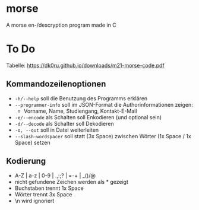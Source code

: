 # morse
A morse en-/descryption program made in C

# To Do

Tabelle: https://dk0ru.github.io/downloads/m21-morse-code.pdf

## Kommandozeilenoptionen
- `-h/--help` soll die Benutzung des Programms erklären
- `--programmer-info` soll im JSON-Format die Authorinformationen zeigen:
  - Vorname, Name, Studiengang, Kontakt-E-Mail
- `-e/--encode` als Schalten soll Enkodieren (und optional sein)
- `-d/--decode` als Schalter soll Dekodieren
- `-o, --out` soll in Datei weiterleiten
- `--slash-wordspacer` soll statt (3x Space) zwischen Wörter (1x Space / 1x Space) setzen

## Kodierung
- A-Z | a-z | 0-9 | .,:;? | =-+ | _()/@
- nicht gefundene Zeichen werden als * gezeigt
- Buchstaben trennt 1x Space
- Wörter trennt 3x Space
- \n wird ignoriert